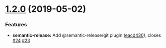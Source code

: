 # [1.2.0](https://github.com/ChocPanda/aws-middleware-js/compare/v1.1.0...v1.2.0) (2019-05-02)


### Features

* **semantic-release:** Add @semantic-release/git plugin ([eacd430](https://github.com/ChocPanda/aws-middleware-js/commit/eacd430)), closes [#24](https://github.com/ChocPanda/aws-middleware-js/issues/24) [#23](https://github.com/ChocPanda/aws-middleware-js/issues/23)
